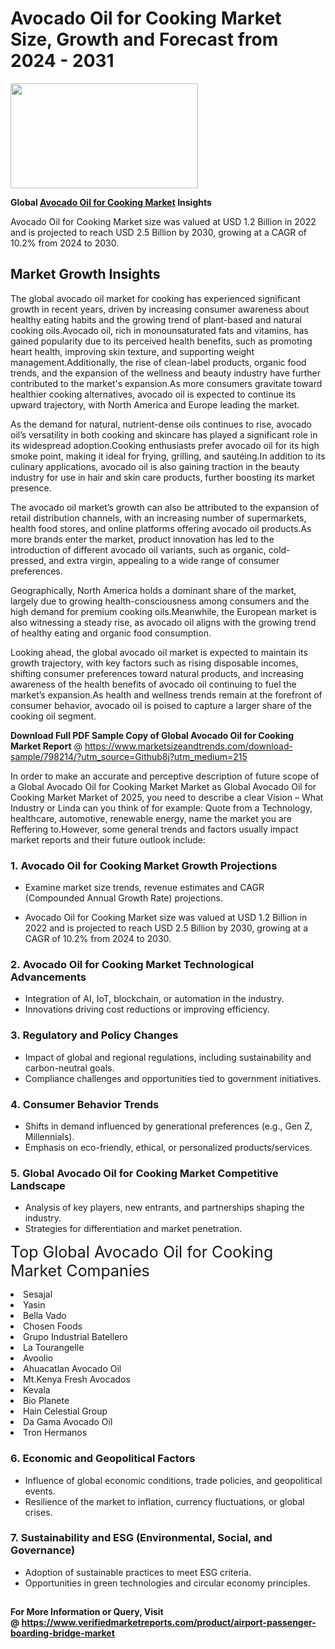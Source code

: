 <H1>Avocado Oil for Cooking Market Size, Growth and Forecast from 2024 - 2031</H1><img class="aligncenter size-medium wp-image-584254" src="https://thirdeyenews.in/wp-content/uploads/2024/09/Global-Market-Research-300x168.jpeg" alt="" width="300" height="168" /><p><strong>Global&nbsp;<a href="https://www.marketsizeandtrends.com/download-sample/798214/?utm_source=Github8j?utm_medium=215">Avocado Oil for Cooking Market</a> Insights</strong></p><p>Avocado Oil for Cooking Market size was valued at USD 1.2 Billion in 2022 and is projected to reach USD 2.5 Billion by 2030, growing at a CAGR of 10.2% from 2024 to 2030.</p><p><h2>Market Growth Insights</h2> The global avocado oil market for cooking has experienced significant growth in recent years, driven by increasing consumer awareness about healthy eating habits and the growing trend of plant-based and natural cooking oils.Avocado oil, rich in monounsaturated fats and vitamins, has gained popularity due to its perceived health benefits, such as promoting heart health, improving skin texture, and supporting weight management.Additionally, the rise of clean-label products, organic food trends, and the expansion of the wellness and beauty industry have further contributed to the market's expansion.As more consumers gravitate toward healthier cooking alternatives, avocado oil is expected to continue its upward trajectory, with North America and Europe leading the market. <p>As the demand for natural, nutrient-dense oils continues to rise, avocado oil’s versatility in both cooking and skincare has played a significant role in its widespread adoption.Cooking enthusiasts prefer avocado oil for its high smoke point, making it ideal for frying, grilling, and sautéing.In addition to its culinary applications, avocado oil is also gaining traction in the beauty industry for use in hair and skin care products, further boosting its market presence.</p> <p>The avocado oil market’s growth can also be attributed to the expansion of retail distribution channels, with an increasing number of supermarkets, health food stores, and online platforms offering avocado oil products.As more brands enter the market, product innovation has led to the introduction of different avocado oil variants, such as organic, cold-pressed, and extra virgin, appealing to a wide range of consumer preferences.</p> <p>Geographically, North America holds a dominant share of the market, largely due to growing health-consciousness among consumers and the high demand for premium cooking oils.Meanwhile, the European market is also witnessing a steady rise, as avocado oil aligns with the growing trend of healthy eating and organic food consumption.</p> <p>Looking ahead, the global avocado oil market is expected to maintain its growth trajectory, with key factors such as rising disposable incomes, shifting consumer preferences toward natural products, and increasing awareness of the health benefits of avocado oil continuing to fuel the market’s expansion.As health and wellness trends remain at the forefront of consumer behavior, avocado oil is poised to capture a larger share of the cooking oil segment.</p> </p><p><span class=""><strong>Download Full PDF Sample Copy of Global Avocado Oil for Cooking Market Report</strong> @ <a href="https://www.marketsizeandtrends.com/download-sample/798214/?utm_source=Github8j?utm_medium=215" target="_blank">https://www.marketsizeandtrends.com/download-sample/798214/?utm_source=Github8j?utm_medium=215</a></span></p><p>In order to make an accurate and perceptive description of future scope of a Global&nbsp;Avocado Oil for Cooking Market Market as Global&nbsp;Avocado Oil for Cooking Market Market of 2025, you need to describe a clear Vision &ndash; What Industry or Linda can you think of for example: Quote from a Technology, healthcare, automotive, renewable energy, name the market you are Reffering to.However, some general trends and factors usually impact market reports and their future outlook include:</p><h3>1.&nbsp;<strong>Avocado Oil for Cooking Market Growth Projections</strong></h3><ul><li>Examine market size trends, revenue estimates and CAGR (Compounded Annual Growth Rate) projections.</li><li><p>Avocado Oil for Cooking Market size was valued at USD 1.2 Billion in 2022 and is projected to reach USD 2.5 Billion by 2030, growing at a CAGR of 10.2% from 2024 to 2030.</p></li></ul><h3>2.&nbsp;<strong>Avocado Oil for Cooking Market Technological Advancements</strong></h3><ul><li>Integration of AI, IoT, blockchain, or automation in the industry.</li><li>Innovations driving cost reductions or improving efficiency.</li></ul><h3>3.&nbsp;<strong>Regulatory and Policy Changes</strong></h3><ul><li>Impact of global and regional regulations, including sustainability and carbon-neutral goals.</li><li>Compliance challenges and opportunities tied to government initiatives.</li></ul><h3>4.&nbsp;<strong>Consumer Behavior Trends</strong></h3><ul><li>Shifts in demand influenced by generational preferences (e.g., Gen Z, Millennials).</li><li>Emphasis on eco-friendly, ethical, or personalized products/services.</li></ul><h3>5.&nbsp;<strong>Global Avocado Oil for Cooking Market Competitive Landscape</strong></h3><ul><li>Analysis of key players, new entrants, and partnerships shaping the industry.</li><li>Strategies for differentiation and market penetration.</li></ul><p data-pm-slice="1 1 []"><span style="color: inherit; font-family: inherit; font-size: 25px;">Top Global Avocado Oil for Cooking Market Companies</span></p><div class="" data-test-id=""><p><li>Sesajal</li><li> Yasin</li><li> Bella Vado</li><li> Chosen Foods</li><li> Grupo Industrial Batellero</li><li> La Tourangelle</li><li> Avoolio</li><li> Ahuacatlan Avocado Oil</li><li> Mt.Kenya Fresh Avocados</li><li> Kevala</li><li> Bio Planete</li><li> Hain Celestial Group</li><li> Da Gama Avocado Oil</li><li> Tron Hermanos</li></p></div><h3>6.&nbsp;<strong>Economic and Geopolitical Factors</strong></h3><ul><li>Influence of global economic conditions, trade policies, and geopolitical events.</li><li>Resilience of the market to inflation, currency fluctuations, or global crises.</li></ul><h3>7.&nbsp;<strong>Sustainability and ESG (Environmental, Social, and Governance)</strong></h3><ul><li>Adoption of sustainable practices to meet ESG criteria.</li><li>Opportunities in green technologies and circular economy principles.</li></ul><h2><strong style="font-size: 14px;">For More Information or Query, Visit @&nbsp;</strong><a style="background-color: #ffffff; font-size: 14px;" href="https://www.marketsizeandtrends.com/report/avocado-oil-for-cooking-market/" target="_blank">https://www.verifiedmarketreports.com/product/airport-passenger-boarding-bridge-market</a></h2>